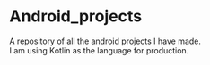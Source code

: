 # Android_projects
A repository of all the android projects I have made.<br>
I am using Kotlin as the language for production.<br>

